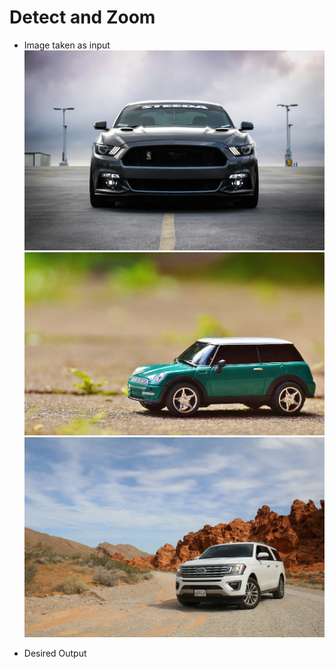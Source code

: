 # Detect and Zoom

- Image taken as input
  ![Car1](assets/joey-banks-YApiWyp0lqo-unsplash.jpg)
  ![Car2](assets/pexels-pixabay-35967.jpg)
  ![Car3](assets/sven-d-a4S6KUuLeoM-unsplash.jpg)

- Desired Output
